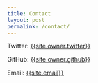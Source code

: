 ```yaml
---
title: Contact
layout: post
permalink: /contact/
---
```


Twitter: <a href="http://twitter.com/{{site.owner.twitter}}">{{site.owner.twitter}}</a>

GitHub: <a href="http://github.com/{{site.owner.github}}">{{site.owner.github}}</a>

Email: <a href="mailto:{{site.email}}">{{site.email}}</a>